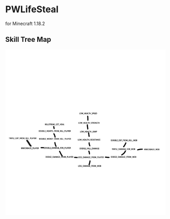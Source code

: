 # PWLifeSteal
for Minecraft 1.18.2

## Skill Tree Map
![skilltree](/src/main/resources/SKILLTREE.png)
